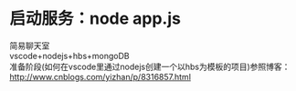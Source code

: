 # 启动服务：node app.js
简易聊天室<br>
vscode+nodejs+hbs+mongoDB<br>
准备阶段(如何在vscode里通过nodejs创建一个以hbs为模板的项目)参照博客：http://www.cnblogs.com/yizhan/p/8316857.html
